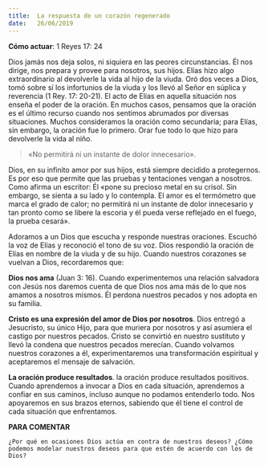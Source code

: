 ```yaml
---
title:  La respuesta de un corazón regenerado
date:   26/06/2019
---
```


**Cómo actuar**: 1 Reyes 17: 24 

Dios jamás nos deja solos, ni siquiera en las peores circunstancias. Él nos dirige, nos prepara y provee para nosotros, sus hijos. Elías hizo algo extraordinario al devolverle la vida al hijo de la viuda. Oró dos veces a Dios, tomó sobre sí los infortunios de la viuda y los llevó al Señor en súplica y reverencia (1 Rey. 17: 20-21). El acto de Elías en aquella situación nos enseña el poder de la oración. En muchos casos, pensamos que la oración es el último recurso cuando nos sentimos abrumados por diversas situaciones. Muchos consideramos la oración como secundaria; para Elías, sin embargo, la oración fue lo primero. Orar fue todo lo que hizo para devolverle la vida al niño. 

> «No permitirá ni un instante de dolor innecesario». 

Dios, en su infinito amor por sus hijos, está siempre decidido a protegernos. Es por eso que permite que las pruebas y tentaciones vengan a nosotros. Como afirma un escritor: Él «pone su precioso metal en su crisol. Sin embargo, se sienta a su lado y lo contempla. El amor es el termómetro que marca el grado de calor; no permitirá ni un instante de dolor innecesario y tan pronto como se libere la escoria y él pueda verse reflejado en el fuego, la prueba cesará». 

Adoramos a un Dios que escucha y responde nuestras oraciones. Escuchó la voz de Elías y reconoció el tono de su voz. Dios respondió la oración de Elías en nombre de la viuda y de su hijo. Cuando nuestros corazones se vuelvan a Dios, recordaremos que: 

**Dios nos ama** (Juan 3: 16). Cuando experimentemos una relación salvadora con Jesús nos daremos cuenta de que Dios nos ama más de lo que nos amamos a nosotros mismos. Él perdona nuestros pecados y nos adopta en su familia. 

**Cristo es una expresión del amor de Dios por nosotros**. Dios entregó a Jesucristo, su único Hijo, para que muriera por nosotros y así asumiera el castigo por nuestros pecados. Cristo se convirtió en nuestro sustituto y llevó la condena que nuestros pecados merecían. Cuando volvamos nuestros corazones a él, experimentaremos una transformación espiritual y aceptaremos el mensaje de salvación. 

**La oración produce resultados**. la oración produce resultados positivos. Cuando aprendemos a invocar a Dios en cada situación, aprendemos a confiar en sus caminos, incluso aunque no podamos entenderlo todo. Nos apoyaremos en sus brazos eternos, sabiendo que él tiene el control de cada situación que enfrentamos. 

**PARA COMENTAR** 

`¿Por qué en ocasiones Dios actúa en contra de nuestros deseos? ¿Cómo podemos modelar nuestros deseos para que estén de acuerdo con los de Dios?`